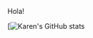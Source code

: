 Hola!


[![Karen's GitHub stats](https://github-readme-stats.vercel.app/api?username=karenprr&hide=stars,commits,prs,issues,contribs&show_icons=true&theme=radical)

